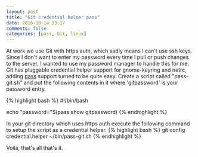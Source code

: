```yaml
---
layout: post
title: "Git credential helper pass"
date: 2016-10-14 13:17
comments: false
categories: [pass, Git, linux]
---
```


At work we use Git with https auth, which sadly means I can't use ssh keys. Since I don't want to enter my password every time I pull or push changes to the server, I wanted to use my password manager to handle this for me.
Git has pluggable credential helper support for gnome-keyring and netrc, adding [pass](https://www.passwordstore.org/) support turned to be quite easy.
Create a script called "pass-git.sh" and put the following contents in it where 'gitpassword' is your password entry.

{% highlight bash %}
#!/bin/bash

echo "password="$(pass show gitpassword)
{% endhighlight %}

In your git directory which uses https auth execute the following command to setup the script as a credential helper.
{% highlight bash %}
git config credential.helper ~/bin/pass-git.sh
{% endhighlight %}

Voila, that's all that's it.
